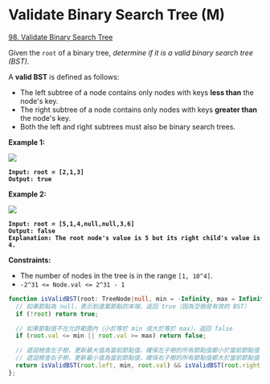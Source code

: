 # Validate Binary Search Tree (M)

[98. Validate Binary Search Tree](https://leetcode.com/problems/validate-binary-search-tree/)



Given the `root` of a binary tree, _determine if it is a valid binary search tree (BST)_.

A **valid BST** is defined as follows:

* The left subtree of a node contains only nodes with keys **less than** the node's key.
* The right subtree of a node contains only nodes with keys **greater than** the node's key.
* Both the left and right subtrees must also be binary search trees.

&#x20;

**Example 1:**

![](https://assets.leetcode.com/uploads/2020/12/01/tree1.jpg)

<pre><code><strong>Input: root = [2,1,3]
</strong><strong>Output: true
</strong></code></pre>

**Example 2:**

![](https://assets.leetcode.com/uploads/2020/12/01/tree2.jpg)

<pre><code><strong>Input: root = [5,1,4,null,null,3,6]
</strong><strong>Output: false
</strong><strong>Explanation: The root node's value is 5 but its right child's value is 4.
</strong></code></pre>

&#x20;

**Constraints:**

* The number of nodes in the tree is in the range `[1, 10^4]`.
* `-2^31 <= Node.val <= 2^31 - 1`



```typescript
function isValidBST(root: TreeNode|null, min = -Infinity, max = Infinity): boolean {
  // 如果節點為 null，表示到達葉節點的末端，返回 true（因為空樹是有效的 BST）
  if (!root) return true;

  // 如果節點值不在允許範圍內（小於等於 min 或大於等於 max），返回 false
  if (root.val <= min || root.val >= max) return false;

  // 遞迴檢查左子樹，更新最大值為當前節點值，確保左子樹的所有節點值都小於當前節點值
  // 遞迴檢查右子樹，更新最小值為當前節點值，確保右子樹的所有節點值都大於當前節點值
  return isValidBST(root.left, min, root.val) && isValidBST(root.right, root.val, max);
};
```
